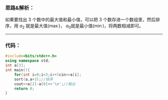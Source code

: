 ### 思路&解析：
如果要找出 $3$ 个数中的最大值和最小值，可以把 $3$ 个数存进一个数组里，然后排序，用 $a_2$ 就是最大值($\max$)， $a_0$就是最小值($\min$)，将两数相减即可。
 
------------
### 代码：
```cpp
#include<bits/stdc++.h>
using namespace std;
int a[3];
int main(){
	for(int i=0;i<3;i++)cin>>a[i];
	sort(a,a+3);//排序
	cout<<a[2]-a[0]<<'\n';//输出
	return 0;
}

```